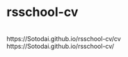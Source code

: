 # rsschool-cv
<br>
https://Sotodai.github.io/rsschool-cv/cv
<br>
https://Sotodai.github.io/rsschool-cv/